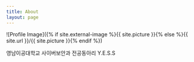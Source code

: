 ```yaml
---
title: About
layout: page
---
```

![Profile Image]({% if site.external-image %}{{ site.picture }}{% else %}{{ site.url }}/{{ site.picture }}{% endif %})

영남이공대학교 사이버보안과 전공동아리 Y.E.S.S
